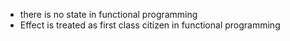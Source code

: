 - there is no state in functional programming
- Effect is treated as first class citizen in functional programming 